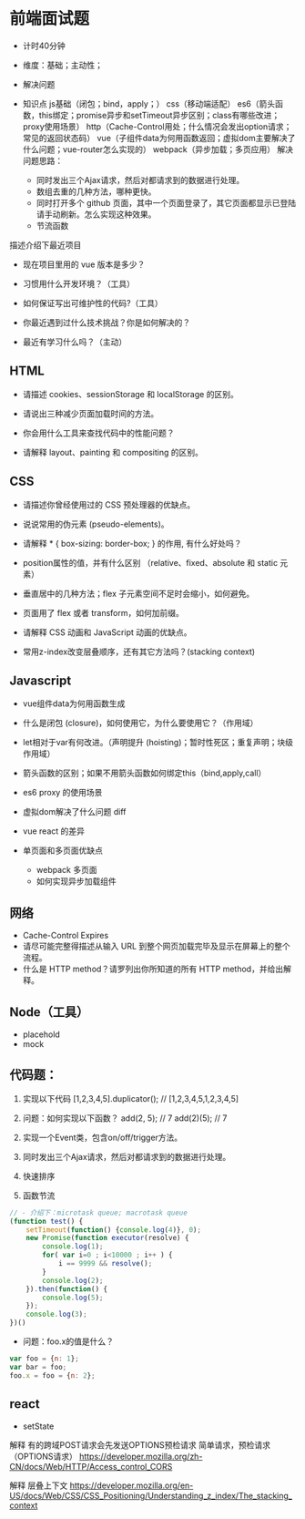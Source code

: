 
# 前端面试题
- 计时40分钟

- 维度：基础；主动性；
- 解决问题


- 知识点
js基础（闭包；bind，apply；）
css（移动端适配）
es6（箭头函数，this绑定；promise异步和setTimeout异步区别；class有哪些改进；proxy使用场景）
http（Cache-Control用处；什么情况会发出option请求；常见的返回状态码）
vue（子组件data为何用函数返回；虚拟dom主要解决了什么问题；vue-router怎么实现的）
webpack（异步加载；多页应用）
解决问题思路：
    - 同时发出三个Ajax请求，然后对都请求到的数据进行处理。
    - 数组去重的几种方法，哪种更快。
    - 同时打开多个 github 页面，其中一个页面登录了，其它页面都显示已登陆请手动刷新。怎么实现这种效果。
    - 节流函数






描述介绍下最近项目
- 现在项目里用的 vue 版本是多少？
- 习惯用什么开发环境？（工具）
- 如何保证写出可维护性的代码?（工具）

- 你最近遇到过什么技术挑战？你是如何解决的？
- 最近有学习什么吗？（主动）


## HTML
- 请描述 cookies、sessionStorage 和 localStorage 的区别。
- 请说出三种减少页面加载时间的方法。

- 你会用什么工具来查找代码中的性能问题？
- 请解释 layout、painting 和 compositing 的区别。


## CSS
- 请描述你曾经使用过的 CSS 预处理器的优缺点。
- 说说常用的伪元素 (pseudo-elements)。
- 请解释 * { box-sizing: border-box; } 的作用, 有什么好处吗？
- position属性的值，并有什么区别 （relative、fixed、absolute 和 static 元素）
- 垂直居中的几种方法；flex 子元素空间不足时会缩小，如何避免。
- 页面用了 flex 或者 transform，如何加前缀。
- 请解释 CSS 动画和 JavaScript 动画的优缺点。

- 常用z-index改变层叠顺序，还有其它方法吗？(stacking context)


## Javascript
- vue组件data为何用函数生成
<!-- - 请解释事件代理 (event delegation)。 -->
- 什么是闭包 (closure)，如何使用它，为什么要使用它？（作用域）

- let相对于var有何改进。（声明提升 (hoisting)；暂时性死区；重复声明；块级作用域）
- 箭头函数的区别；如果不用箭头函数如何绑定this（bind,apply,call）
- es6 proxy 的使用场景

- 虚拟dom解决了什么问题 diff
- vue react 的差异

- 单页面和多页面优缺点
    - webpack 多页面
    - 如何实现异步加载组件


## 网络
- Cache-Control Expires
- 请尽可能完整得描述从输入 URL 到整个网页加载完毕及显示在屏幕上的整个流程。
- 什么是 HTTP method？请罗列出你所知道的所有 HTTP method，并给出解释。


## Node（工具）
- placehold
- mock


## 代码题：
1. 实现以下代码
[1,2,3,4,5].duplicator(); // [1,2,3,4,5,1,2,3,4,5]

2. 问题：如何实现以下函数？
add(2, 5); // 7
add(2)(5); // 7

<!-- 2. 生成数组[1,2,3,4,5]，然后将其乱序。 -->

2. 实现一个Event类，包含on/off/trigger方法。

3. 同时发出三个Ajax请求，然后对都请求到的数据进行处理。

4. 快速排序

5. 函数节流

```javascript
// - 介绍下：microtask queue; macrotask queue
(function test() {
    setTimeout(function() {console.log(4)}, 0);
    new Promise(function executor(resolve) {
        console.log(1);
        for( var i=0 ; i<10000 ; i++ ) {
            i == 9999 && resolve();
        }
        console.log(2);
    }).then(function() {
        console.log(5);
    });
    console.log(3);
})()
```

- 问题：foo.x的值是什么？
```javascript
var foo = {n: 1};
var bar = foo;
foo.x = foo = {n: 2};
```








## react
- setState

解释 有的跨域POST请求会先发送OPTIONS预检请求
简单请求，预检请求（OPTIONS请求）
https://developer.mozilla.org/zh-CN/docs/Web/HTTP/Access_control_CORS

解释 层叠上下文
https://developer.mozilla.org/en-US/docs/Web/CSS/CSS_Positioning/Understanding_z_index/The_stacking_context





